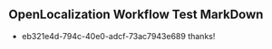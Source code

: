 ## OpenLocalization Workflow Test MarkDown
* eb321e4d-794c-40e0-adcf-73ac7943e689 thanks!

<!--HONumber=Sep16_HO1-->


